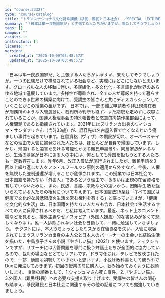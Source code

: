 ```yaml
---
id: "course:23327"
type: "course-catalog"
title: "トランスナショナル文化特殊講義（移民・難民と日本社会） ／SPECIAL LECTURE ON TRANSNATIONAL STUDIES"
summary: "「日本は単一民族国家だ」と主張する人たちがいますが、果たしてそうでしょうか。一つの民族だけで構成されている社会など、実際にはどこにもないと思います。グローバルな人の移動に伴い、多民族化・多文化化・多言語化が世界のあらゆる地域で進展しています…"
tags: []
campus: ""
credits: 2
instructors: []
license: " "
version:
  created_at: "2025-10-09T03:48:57Z"
  updated_at: "2025-10-09T03:48:57Z"
---
```


「日本は単一民族国家だ」と主張する人たちがいますが、果たしてそうでしょうか。一つの民族だけで構成されている社会など、実際にはどこにもないと思います。グローバルな人の移動に伴い、多民族化・多文化化・多言語化が世界のあらゆる地域で進展しています。多様性が尊重され、全ての人が尊厳を持って暮らすことのできる世界の構築に向けて、受講生の皆さんと共にディスカッションしていくことがこの授業の狙いです。 日本では、一部の難民申請者や非正規滞在者が刑務所のような入管施設に、裁判所の判断も経ず、また期限を定めずに収容されていることが、国連人権理事会の特別報告者と恣意的拘禁作業部会によって、人権問題であると指摘されています。2021年にはスリランカ出身のウィシュマ・サンダマリさん（当時33歳）が、収容先の名古屋入管で亡くなるという痛ましい事件も起きています。在留資格（ヴィザ）の期限が切れ、オーバーステイなどの理由で入管に摘発された人たちは、ほとんどが自費で帰国しています。しかし、帰国すると迫害を受ける可能性がある難民申請者や、同居家族がいるなど、生活の基盤が日本にある人の中には、何としても帰国を拒もうとする人たちも一定数存在します。昨年6月、改正入管法が施行されましたが、難民申請を3回以上繰り返した人をノン・ルフールマン原則の適用から外すなど、今後、人権を無視した強制送還が増えることが危惧されます。 この授業では日本社会で、日本国籍を持たない「外国人」であるという理由で、あるいは正規の在留資格を有していないために、また、民族、言語、宗教などの違いから、困難な生活を強いられている人たちの権利について考えます。日本国憲法25条は「すべて国民は健康で文化的な最低限度の生活を営む権利を有する」と謳っていますが、「健康で文化的な生活」は、日本国籍を持たない人たちも含め、日本社会で生活するすべての人に保障されるべきだ、と私は考えています。最近、ネット上のコメント欄などを見ると、排外主義やゼノフォビア（外国人嫌悪）的な書込みが多くて悲しくなります。誰一人排除されない社会を目指して、一緒に勉強していきましょう。 テクストには、本人のちょっとしたミスから在留資格を失い、入管に収容されてしまうスリランカ出身の主人公と日本人のパートナーの出会いと結婚生活を描いた、中島京子さんの小説『やさしい猫』（2021）を使います。フィクションですが、リサーチには入管問題を専門に扱う弁護士たちが全面的に協力しているので、裁判の場面などとてもリアルです。ドラマ化され、テレビで放映されたので、一部、動画も視聴していきたいと思います。小説は教科書として使うのでDuoに発注しておきます。初回の授業の前に購入し、読み始めておくようにお願いします。 授業の順番として、1.ウィシュマさん死亡事件、2.『やさしい猫』、3.外国人（難民/移民）への必要な支援を取り上げます。受講生の皆さんの関心も踏まえ、移民難民と日本社会に関連するその他の話題についても勉強していきましょう。
